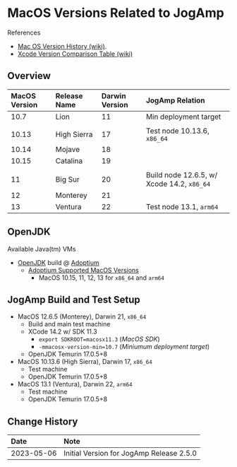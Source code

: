 # MacOS Versions Related to JogAmp

References

- [Mac OS Version History (wiki)](https://en.wikipedia.org/wiki/MacOS_version_history).
- [Xcode Version Comparison Table (wiki)](https://en.wikipedia.org/wiki/Xcode#Version_comparison_table)

## Overview

| MacOS Version | Release Name | Darwin Version | JogAmp Relation                            |
|:--------------|:-------------|:---------------|:-------------------------------------------|
| 10.7            | Lion       | 11             | Min deployment target                      |
|               |              |                |                                            |
| 10.13         | High Sierra  | 17             | Test node 10.13.6, `x86_64`                |
| 10.14         | Mojave       | 18             |                                            |
| 10.15         | Catalina     | 19             |                                            |
|               |              |                |                                            |
| 11            | Big Sur      | 20             | Build node 12.6.5, w/ Xcode 14.2, `x86_64` |
| 12            | Monterey     | 21             |                                            |
| 13            | Ventura      | 22             | Test node 13.1, `arm64`                    |

## OpenJDK

Available Java(tm) VMs

- [OpenJDK](http://openjdk.java.net/) build @ [Adoptium](https://adoptium.net/temurin/releases/)
  - [Adoptium Supported MacOS Versions](https://adoptium.net/supported-platforms/)
    - MacOS 10.15, 11, 12, 13 for `x86_64` and `arm64`

## JogAmp Build and Test Setup

* MacOS 12.6.5 (Monterey), Darwin 21, `x86_64`
  * Build and main test machine
  * XCode 14.2 w/ SDK 11.3
    * `export SDKROOT=macosx11.3` (*MacOS SDK*)
    * `-mmacosx-version-min=10.7` (*Miniumum deployment target*)
  * OpenJDK Temurin 17.0.5+8
* MacOS 10.13.6 (High Sierra), Darwin 17, `x86_64`
  * Test machine
  * OpenJDK Temurin 17.0.5+8
* MacOS 13.1 (Ventura), Darwin 22, `arm64`
  * Test machine
  * OpenJDK Temurin 17.0.5+8

## Change History

| Date       | Note                                     |
|:-----------|:-----------------------------------------|
| 2023-05-06 | Initial Version for JogAmp Release 2.5.0 |
